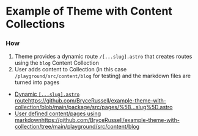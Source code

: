# Example of Theme with Content Collections

### How

1. Theme provides a dynamic route `/[...slug].astro` that creates routes using the `blog` Content Collection
2. User adds content to Collection (in this case `/playground/src/content/blog` for testing) and the markdown files are turned into pages

- [Dynamic `[...slug].astro` route](https://github.com/BryceRussell/example-theme-with-collection/blob/main/package/src/pages/%5B...slug%5D.astro)https://github.com/BryceRussell/example-theme-with-collection/blob/main/package/src/pages/%5B...slug%5D.astro
- [User defined content/pages using markdown](https://github.com/BryceRussell/example-theme-with-collection/tree/main/playground/src/content/blog)https://github.com/BryceRussell/example-theme-with-collection/tree/main/playground/src/content/blog
